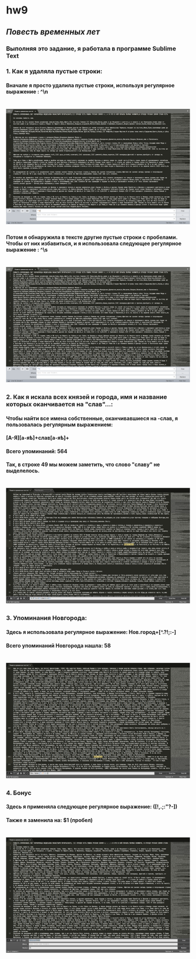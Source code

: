 # hw9
## *Повесть временных лет*
### Выполняя это задание, я работала в программе Sublime Text
### 1. Как я удаляла пустые строки:
#### Вначале я просто удалила пустые строки, используя регулярное выражение : ^\n
# ![](https://github.com/alexandrapikalova/hw9/blob/master/1.png)
#### Потом я обнаружила в тексте другие пустые строки с пробелами. Чтобы от них избавиться, и я использовала следующее регулярное выражение : ^\s
# ![](https://github.com/alexandrapikalova/hw9/blob/master/2.png)
### 2. Как я искала всех князей и города, имя и название которых оканчивается на "слав"...:
#### Чтобы найти все имена собственные, оканчивавшиеся на -слав, я пользовалась регулярным выражением:
#### [А-Я][а-яѣ]+слав[а-яѣ]+
#### Всего упоминаний: 564
#### Так, в строке 49 мы можем заметить, что слово "славу" не выделелось.
# ![](https://github.com/alexandrapikalova/hw9/blob/master/3.png)
### 3. Упоминания Новгорода:
#### Здесь я использовала регулярное выражение: Нов.город+[^.?!;:-]
#### Всего упоминаний Новгорода нашла: 58
# ![](https://github.com/alexandrapikalova/hw9/blob/master/123.png)
### 4. Бонус
#### Здесь я применяла следующее регулярное выражение: ([!,.;:"?-])
#### Также я заменила на: $1 (пробел)
# ![](https://github.com/alexandrapikalova/hw9/blob/master/%D0%91%D0%BE%D0%BD%D1%83%D1%81.png)

